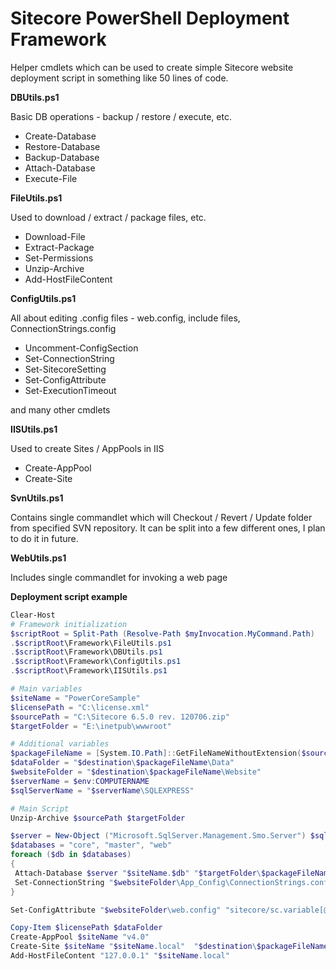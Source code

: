 Sitecore PowerShell Deployment Framework
==================

Helper cmdlets which can be used to create simple Sitecore website deployment script in something like 50 lines of code.

**DBUtils.ps1**

Basic DB operations - backup / restore / execute, etc.

* Create-Database
* Restore-Database
* Backup-Database
* Attach-Database
* Execute-File

**FileUtils.ps1**

Used to download / extract / package files, etc.

* Download-File
* Extract-Package
* Set-Permissions
* Unzip-Archive
* Add-HostFileContent

**ConfigUtils.ps1**

All about editing .config files - web.config, include files, ConnectionStrings.config

* Uncomment-ConfigSection
* Set-ConnectionString
* Set-SitecoreSetting
* Set-ConfigAttribute
* Set-ExecutionTimeout

and many other cmdlets

**IISUtils.ps1**

Used to create Sites / AppPools in IIS

* Create-AppPool
* Create-Site

**SvnUtils.ps1**

Contains single commandlet which will Checkout / Revert / Update folder from specified SVN repository. It can be split into a few different ones, I plan to do it in future.

**WebUtils.ps1**

Includes single commandlet for invoking a web page

**Deployment script example**

 ```powershell
Clear-Host
# Framework initialization
$scriptRoot = Split-Path (Resolve-Path $myInvocation.MyCommand.Path)
.$scriptRoot\Framework\FileUtils.ps1
.$scriptRoot\Framework\DBUtils.ps1
.$scriptRoot\Framework\ConfigUtils.ps1
.$scriptRoot\Framework\IISUtils.ps1

# Main variables
$siteName = "PowerCoreSample"
$licensePath = "C:\license.xml"
$sourcePath = "C:\Sitecore 6.5.0 rev. 120706.zip"
$targetFolder = "E:\inetpub\wwwroot"

# Additional variables
$packageFileName = [System.IO.Path]::GetFileNameWithoutExtension($sourcePath)
$dataFolder = "$destination\$packageFileName\Data"
$websiteFolder = "$destination\$packageFileName\Website"
$serverName = $env:COMPUTERNAME
$sqlServerName = "$serverName\SQLEXPRESS"

# Main Script
Unzip-Archive $sourcePath $targetFolder

$server = New-Object ("Microsoft.SqlServer.Management.Smo.Server") $sqlServerName
$databases = "core", "master", "web"
foreach ($db in $databases)
{
  Attach-Database $server "$siteName.$db" "$targetFolder\$packageFileName\Databases\Sitecore.$db.mdf" "$destination\$packageFileName\Databases\Sitecore.$db.ldf"
  Set-ConnectionString "$websiteFolder\App_Config\ConnectionStrings.config" "$db" "Trusted_Connection=Yes;Data Source=$sqlServerName;Database=$siteName.$db"
}

Set-ConfigAttribute "$websiteFolder\web.config" "sitecore/sc.variable[@name='dataFolder']" "value" $dataFolder   

Copy-Item $licensePath $dataFolder
Create-AppPool $siteName "v4.0"
Create-Site $siteName "$siteName.local"  "$destination\$packageFileName"
Add-HostFileContent "127.0.0.1" "$siteName.local"

 ```
